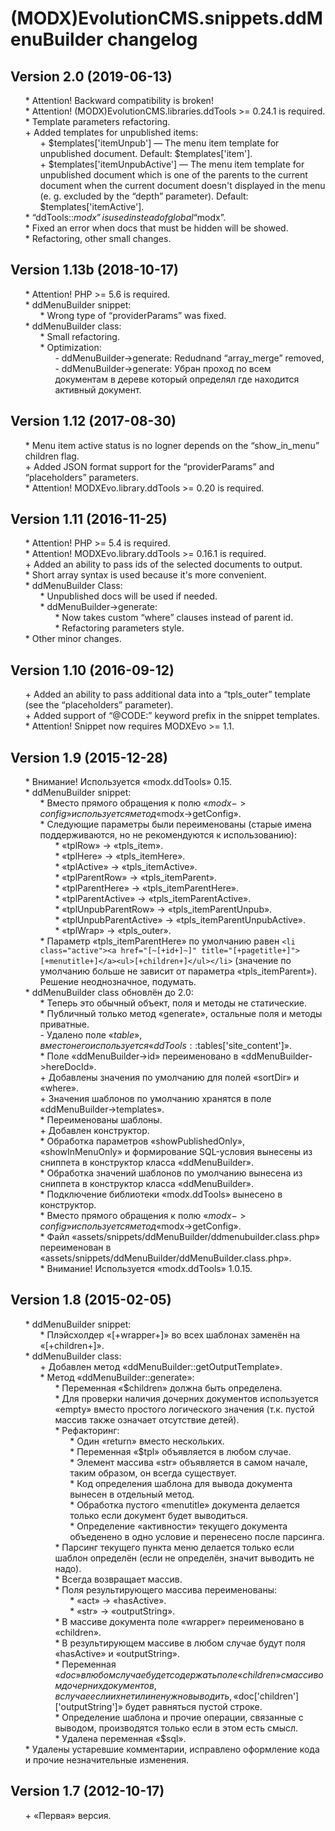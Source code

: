 # (MODX)EvolutionCMS.snippets.ddMenuBuilder changelog

## Version 2.0 (2019-06-13)
* \* Attention! Backward compatibility is broken!
* \* Attention! (MODX)EvolutionCMS.libraries.ddTools >= 0.24.1 is required.
* \* Template parameters refactoring.
* \+ Added templates for unpublished items:
	* \+ $templates['itemUnpub'] — The menu item template for unpublished document. Default: $templates['item'].
	* \+ $templates['itemUnpubActive'] — The menu item template for unpublished document which is one of the parents to the current document when the current document doesn't displayed in the menu (e. g. excluded by the “depth” parameter). Default: $templates['itemActive'].
* \* “ddTools::$modx” is used instead of global “$modx”.
* \* Fixed an error when docs that must be hidden will be showed.
* \* Refactoring, other small changes.

## Version 1.13b (2018-10-17)
* \* Attention! PHP >= 5.6 is required.
* \* ddMenuBuilder snippet:
	* \* Wrong type of “providerParams” was fixed.
* \* ddMenuBuilder class:
	* \* Small refactoring.
	* \* Optimization:
		* \- ddMenuBuilder->generate: Redudnand “array_merge” removed,
		* \- ddMenuBuilder->generate: Убран проход по всем документам в дереве который определял где находится активный документ.

## Version 1.12 (2017-08-30)
* \* Menu item active status is no logner depends on the “show_in_menu” children flag.
* \+ Added JSON format support for the “providerParams” and “placeholders” parameters.
* \* Attention! MODXEvo.library.ddTools >= 0.20 is required.

## Version 1.11 (2016-11-25)
* \* Attention! PHP >= 5.4 is required.
* \* Attention! MODXEvo.library.ddTools >= 0.16.1 is required.
* \+ Added an ability to pass ids of the selected documents to output.
* \* Short array syntax is used because it's more convenient.
* \* ddMenuBuilder Class:
	* \* Unpublished docs will be used if needed.
	* \* ddMenuBuilder->generate:
		* \* Now takes custom “where” clauses instead of parent id.
		* \* Refactoring parameters style.
* \* Other minor changes.

## Version 1.10 (2016-09-12)
* \+ Added an ability to pass additional data into a “tpls_outer” template (see the “placeholders” parameter).
* \+ Added support of “@CODE:” keyword prefix in the snippet templates.
* \* Attention! Snippet now requires MODXEvo >= 1.1.

## Version 1.9 (2015-12-28)
* \* Внимание! Используется «modx.ddTools» 0.15.
* \* ddMenuBuilder snippet:
	* \* Вместо прямого обращения к полю «$modx->config» используется метод «$modx->getConfig».
	* \* Следующие параметры были переименованы (старые имена поддерживаются, но не рекомендуются к использованию):
		* \* «tplRow» → «tpls_item».
		* \* «tplHere» → «tpls_itemHere».
		* \* «tplActive» → «tpls_itemActive».
		* \* «tplParentRow» → «tpls_itemParent».
		* \* «tplParentHere» → «tpls_itemParentHere».
		* \* «tplParentActive» → «tpls_itemParentActive».
		* \* «tplUnpubParentRow» → «tpls_itemParentUnpub».
		* \* «tplUnpubParentActive» → «tpls_itemParentUnpubActive».
		* \* «tplWrap» → «tpls_outer».
	* \* Параметр «tpls_itemParentHere» по умолчанию равен `<li class="active"><a href="[~[+id+]~]" title="[+pagetitle+]">[+menutitle+]</a><ul>[+children+]</ul></li>` (значение по умолчанию больше не зависит от параметра «tpls_itemParent»). Решение неоднозначное, подумать.
* \* ddMenuBuilder class обновлён до 2.0:
	* \* Теперь это обычный объект, поля и методы не статические.
	* \* Публичный только метод «generate», остальные поля и методы приватные.
	* \- Удалено поле «$table», вместо него используется «ddTools::$tables['site_content']».
	* \* Поле «ddMenuBuilder->id» переименовано в «ddMenuBuilder->hereDocId».
	* \+ Добавлены значения по умолчанию для полей «sortDir» и «where».
	* \+ Значения шаблонов по умолчанию хранятся в поле «ddMenuBuilder->templates».
	* \* Переименованы шаблоны.
	* \+ Добавлен конструктор.
	* \* Обработка параметров «showPublishedOnly», «showInMenuOnly» и формирование SQL-условия вынесены из сниппета в конструктор класса «ddMenuBuilder».
	* \* Обработка значений шаблонов по умолчанию вынесена из сниппета в конструктор класса «ddMenuBuilder».
	* \* Подключение библиотеки «modx.ddTools» вынесено в конструктор.
	* \* Вместо прямого обращения к полю «$modx->config» используется метод «$modx->getConfig».
	* \* Файл «assets/snippets/ddMenuBuilder/ddmenubuilder.class.php» переименован в «assets/snippets/ddMenuBuilder/ddMenuBuilder.class.php».
	* \* Внимание! Используется «modx.ddTools» 1.0.15.

## Version 1.8 (2015-02-05)
* \* ddMenuBuilder snippet:
	* \* Плэйсхолдер «[+wrapper+]» во всех шаблонах заменён на «[+children+]».
* \* ddMenuBuilder class:
	* \+ Добавлен метод «ddMenuBuilder::getOutputTemplate».
	* \* Метод «ddMenuBuilder::generate»:
		* \* Переменная «$children» должна быть определена.
		* \* Для проверки наличия дочерних документов используется «empty» вместо простого логического значения (т.к. пустой массив также означает отсутствие детей).
		* \* Рефакторинг:
			* \* Один «return» вместо нескольких.
			* \* Переменная «$tpl» объявляется в любом случае.
			* \* Элемент массива «str» объявляется в самом начале, таким образом, он всегда существует.
			* \* Код определения шаблона для вывода документа вынесен в отдельный метод.
			* \* Обработка пустого «menutitle» документа делается только если документ будет выводиться.
			* \* Определение «активности» текущего документа объеденено в одно условие и перенесено после парсинга.
		* \* Парсинг текущего пункта меню делается только если шаблон определён (если не определён, значит выводить не надо).
		* \* Всегда возвращает массив.
		* \* Поля результирующего массива переименованы:
			* \* «act» → «hasActive».
			* \* «str» → «outputString».
		* \* В массиве документа поле «wrapper» переименовано в «children».
		* \* В результирующем массиве в любом случае будут поля «hasActive» и «outputString».
		* \* Переменная «$doc» в любом случае будет содержать поле «children» с массивом дочерних документов, в случае если их нет или не нужно выводить, «$doc['children']['outputString']» будет равняться пустой строке.
		* \* Определение шаблона и прочие операции, связанные с выводом, производятся только если в этом есть смысл.
		* \* Удалена переменная «$sql».
* \* Удалены устаревшие комментарии, исправлено оформление кода и прочие незначительные изменения.

## Version 1.7 (2012-10-17)
* \+ «Первая» версия.

<style>ul{list-style:none;}</style>